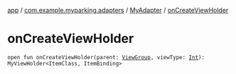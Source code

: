 [app](../../index.md) / [com.example.myparking.adapters](../index.md) / [MyAdapter](index.md) / [onCreateViewHolder](./on-create-view-holder.md)

# onCreateViewHolder

`open fun onCreateViewHolder(parent: `[`ViewGroup`](https://developer.android.com/reference/android/view/ViewGroup.html)`, viewType: `[`Int`](https://kotlinlang.org/api/latest/jvm/stdlib/kotlin/-int/index.html)`): MyViewHolder<ItemClass, ItemBinding>`